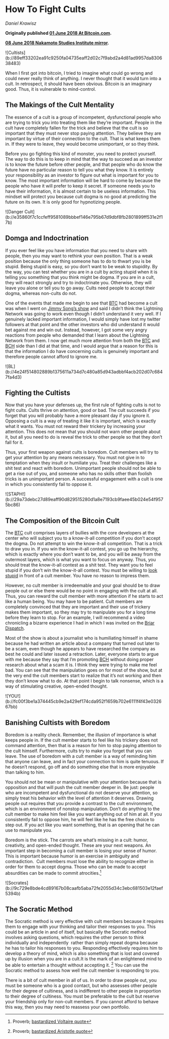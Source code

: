# How To Fight Cults

_Daniel Krawisz_

**Originally published [01 June 2018 At Bitcoin.com](https://news.bitcoin.com/how-to-fight-cryptocurrency-cults/).**

**[08 June 2018 Nakamoto Studies Institute mirror](https://nakamotostudies.org/literature/how-to-fight-bitcoin-cults/).**

<div class="my-4 text-center">![Cultists](b://89eff33202ea91c9250fa04735eaff2d02c7f9abd2a4d81ad9957da830638483)</div>

When I first got into bitcoin, I tried to imagine what could go wrong and could never really think of anything. I never thought that it would turn into a cult. In retrospect, it should have been obvious. Bitcoin is an imaginary good. Thus, it is vulnerable to mind-control.

## The Makings of the Cult Mentality

The essence of a cult is a group of incompetent, dysfunctional people who are trying to trick you into treating them like they’re important. People in the cult have completely fallen for the trick and believe that the cult is so important that they must never stop paying attention. They believe they are important by virtue of their connection to the cult. That is what keeps them in. If they were to leave, they would become unimportant, or so they think.

Before you go fighting this kind of monster, you need to protect yourself. The way to do this is to keep in mind that the way to succeed as an investor is to know the future before other people, and that people who do know the future have no particular reason to tell you what they know. It is entirely your responsibility as an investor to figure out what is important for you to know. The most important information will be hard to come by because the people who have it will prefer to keep it secret. If someone needs you to have their information, it is almost certain to be useless information. This mindset will protect you because cult dogma is no good at predicting the future on its own. It is only good for hypnotizing people.

<div class="my-4 text-center">![Danger Cult](b://e35860f7c1ccfeff9581089bbbef146e795b67d9dbf8fb2801899ff531e2f17b)</div>

## Domga and Indoctrination

If you ever feel like you have information that you need to share with people, then you may want to rethink your own position. That is a weak position because the only thing someone has to do to thwart you is be stupid. Being stupid is easy, so you don’t want to be weak to stupidity. By the way, you can test whether you are in a cult by acting stupid when it is telling you something that you think might be dogma. If you are in a cult, they will react strongly and try to indoctrinate you. Otherwise, they will leave you alone or tell you to go away. Cults need people to accept their dogma, whereas non-cults do not.

One of the events that made me begin to see that [BTC](https://markets.bitcoin.com/crypto/BTC) had become a cult was when I went on [Jimmy Song’s show](https://www.youtube.com/watch?v=n2FcdkkcQH8) and said I didn’t think the Lightning Network was going to work even though I didn’t understand it very well. If I genuinely lacked important information, I would simply have lost my twitter followers at that point and the other investors who did understand it would bet against me and win out. Instead, however, I got some very angry reactions from people who demanded that I learn about the Lightning Network from them. I now get much more attention from both the [BTC](https://markets.bitcoin.com/crypto/BTC) and [BCH](https://markets.bitcoin.com/crypto/BCH) side than I did at that time, and I would argue that a reason for this is that the information I do have concerning cults is genuinely important and therefore people cannot afford to ignore me.

<div class="my-4 text-center">![BL](b://4e24f514802889b1375611a734d7c480a85d943adbbf4acb202d07c6847fa4d3)</div>

## Fighting the Cultists

Now that you have your defenses up, the first rule of fighting cults is not to fight cults. Cults thrive on attention, good or bad. The cult succeeds if you forget that you will probably have a more pleasant day if you ignore it. Opposing a cult is a way of treating it like it is important, which is exactly what it wants. You must not reward their trickery by increasing your attention. This does not mean that you should not warn other people about it, but all you need to do is reveal the trick to other people so that they don’t fall for it.

Thus, your first weapon against cults is boredom. Cult members will try to get your attention by any means necessary. You must not give in to temptation when they insult or humiliate you. Treat their challenges like a shit test and react with boredom. Unimportant people should not be able to get a rise out of you, and someone who has no skills other than foolish tricks is an unimportant person. A successful engagement with a cult is one in which you consistently fail to oppose it.

<div class="my-4 text-center">![STAPH!](b://29a73debc27d89eaff90d829515280d1a8e7193cb9faee45b024e54f9575bc86)</div>

## The Composition of the Bitcoin Cult

The [BTC](https://markets.bitcoin.com/crypto/BTC) cult comprises layers of bullies with the core developers at the center who will subject you to a know-it-all competition if you don’t accept the dogma. Do not attempt to win the know-it-all competition. That is a trick to draw you in. If you win the know-it-all contest, you go up the hierarchy, which is exactly where you don’t want to be, and you will be away from the outermost layers, which is what you want to focus on anyway. Thus, you should treat the know-it-all contest as a shit test. They want you to feel stupid if you don’t win the know-it-all contest. You must be willing to [look stupid](https://www.youtube.com/watch?v=PgNh43veB3Q&t=2s) in front of a cult member. You have no reason to impress them.

However, no cult member is irredeemable and your goal should be to draw people out or else there would be no point in engaging with the cult at all. Thus, you can reward the cult member with more attention if he starts to act like a human being. You may have to be patient. Cult members are completely convinced that they are important and their use of trickery makes them important, so they may try to manipulate you for a long time before they learn to stop. For an example, I will recommend a video chronicling a bizarre experience I had in which I was invited on the [Briar Dispatch](https://www.youtube.com/watch?v=MZQZACIU_p4&feature=youtu.be).

Most of the show is about a journalist who is humiliating himself in shame because he had written an article about a company that turned out later to be a scam, even though he appears to have researched the company as best he could and later issued a retraction. Later, everyone starts to argue with me because they say that I’m promoting [BCH](https://markets.bitcoin.com/crypto/BCH) without doing proper research about what a scam it is. I think they were trying to make me feel bad. You can see that the manipulation goes on for most of the show, but at the very end the cult members start to realize that it’s not working and then they don’t know what to do. At that point I begin to talk nonsense, which is a way of stimulating creative, open-ended thought.

<div class="my-4 text-center">![YOU!](b://fc00f3be1a374445cb9e2a429ef174cda952f1659b702e6111f4f43e032667bb)</div>

## Banishing Cultists with Boredom

Boredom is a reality check. Remember, the illusion of importance is what keeps people in. If the cult member starts to feel like his trickery does not command attention, then that is a reason for him to stop paying attention to the cult himself. Furthermore, cults try to make you forget that you can leave. The use of boredom with a cult member is a way of reminding him that anyone can leave, and in fact your connection to him is quite tenuous. If he doesn’t respond, go off and do something else that is more enjoyable than talking to him.

You should not be mean or manipulative with your attention because that is opposition and that will push the cult member deeper in. Be just: people who are incompetent and dysfunctional do not deserve your attention, so simply treat his behavior with the level of attention it deserves. Drawing people out requires that you provide a contrast to the cult environment, which is an environment of nonstop manipulation. Don’t do anything to the cult member to make him feel like you want anything out of him at all. If you consistently fail to oppose him, he will feel like he has the free choice to step out. If you act like you want something, that is an opening that he can use to manipulate you.

Boredom is the stick. The carrots are what’s missing in a cult: humor, creativity, and open-ended thought. These are your next weapons. An important step in becoming a cult member is losing your sense of humor. This is important because humor is an exercise in ambiguity and contradiction.  Cult members must lose the ability to recognize either in order for them to accept dogma. Those who can be made to accept absurdities can be made to commit atrocities.[^1]

<div class="my-4 text-center">![Socrates](b://9c729e8bde4cd89167b08caafb5aba72fe2055d34c3ebc681503e12faef5394b)</div>

## The Socratic Method

The Socratic method is very effective with cult members because it requires them to engage with your thinking and tailor their responses to you. This could be an article in and of itself, but basically the Socratic method involves asking questions, which requires the other person to think individually and independently  rather than simply repeat dogma because he has to tailor his responses to you. Responding effectively requires him to develop a theory of mind, which is also something that is lost and covered up by illusion when you are in a cult.It is the mark of an enlightened mind to be able to entertain a thought without accepting it. [^2] You can use the Socratic method to assess how well the cult member is responding to you.

There is a bit of cult member in all of us. In order to draw people out, you must be someone who is a good contact, but who assesses other people for their degree of cultiness, and is indifferent to other people in proportion to their degree of cultiness. You must be preferable to the cult but reserve your friendship only for non-cult members. If you cannot afford to behave this way, then you may need to reassess your own portfolio.

[^1]: Proverb; [bastardized Voltaire quote](https://www.goodreads.com/work/quotes/304269-miracles-and-idolatry-penguin-great-ideas)
[^2]: Proverb; [bastardized Aristotle quote](http://publicnoises.blogspot.com/2009/02/aristotle-and-accuracy.html)

